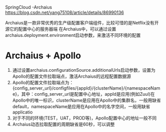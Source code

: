 SpringCloud -Archaius
https://blog.csdn.net/yang75108/article/details/86990136

Archaius是一款非常优秀的生产级配置客户端组件，比较可惜的是Netflix没有开源它的配置中心的服务器端
在Archaius中，可以通过设置archaius.deployment.environment启动参数，来激活不同环境的配置

# Archaius + Apollo
1. 通过设置archaius.configurationSource.additionalUrls启动参数，设置为Apollo的配置文件拉取端点，激活Archaius的远程配置数据源
2. Apollo的配置文件拉取端点为：{config_server_url}/configfiles/{appId}/{clusterName}/{namespaceName}，其中：config_server_url是配置中心地址，appId是应用(例如Zuul)在Apollo中的唯一标识，clusterName是应用在Apollo中的集群名，一般用缺省default，namespaceName是应用在Apollo中的名字空间，一般用缺省applicatio
3. 对于不同的环境(TEST，UAT，PROD等)，Apollo配置中心的地址一般不同
4. Archaius动态拉取配置的周期缺省是60秒，可以调整

